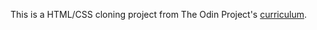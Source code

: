 This is a HTML/CSS cloning project from The Odin Project's [curriculum](http://www.theodinproject.com/web-development-101/html-css).
